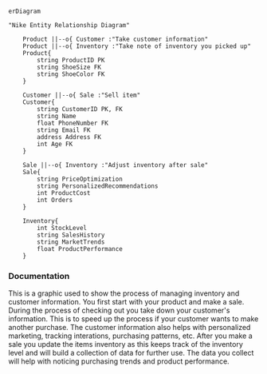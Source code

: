 ```mermaid

erDiagram

"Nike Entity Relationship Diagram"

    Product ||--o{ Customer :"Take customer information"
    Product ||--o{ Inventory :"Take note of inventory you picked up"
    Product{
        string ProductID PK
        string ShoeSize FK
        string ShoeColor FK
    }
    
    Customer ||--o{ Sale :"Sell item"
    Customer{
        string CustomerID PK, FK
        string Name
        float PhoneNumber FK
        string Email FK
        address Address FK
        int Age FK
    }
    
    Sale ||--o{ Inventory :"Adjust inventory after sale"
    Sale{
        string PriceOptimization
        string PersonalizedRecommendations
        int ProductCost
        int Orders
    }
    
    Inventory{
        int StockLevel
        string SalesHistory 
        string MarketTrends
        float ProductPerformance
    }

```

### Documentation

This is a graphic used to show the process of managing inventory and customer information. You first start with your product and make a sale. During the process of checking out you take down your customer's information. This is to speed up the process if your customer wants to make another purchase. The customer information also helps with personalized marketing, tracking interations, purchasing patterns, etc. After you make a sale you update the items inventory as this keeps track of the inventory level and will build a collection of data for further use. The data you collect will help with noticing purchasing trends and product performance.